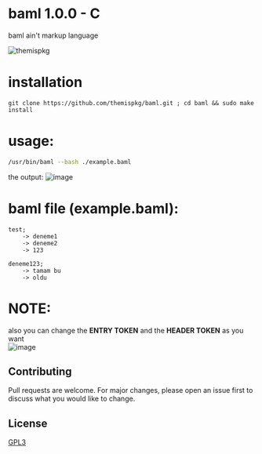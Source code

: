 # baml 1.0.0 - C
baml ain't markup language

![themispkg](https://user-images.githubusercontent.com/54551308/152642654-7400989a-de20-4c06-8030-96db6cd4a4cd.png)

# installation
```
git clone https://github.com/themispkg/baml.git ; cd baml && sudo make install
```

# usage:
```bash
/usr/bin/baml --bash ./example.baml
```
the output:
![image](https://user-images.githubusercontent.com/54551308/150812190-c880c5fa-9ba9-4b95-84d4-b7b19466d59a.png)

# baml file (example.baml):
```
test;
    -> deneme1
    -> deneme2
    -> 123

deneme123;
    -> tamam bu
    -> oldu
```

# NOTE:
also you can change the **ENTRY TOKEN** and the **HEADER TOKEN** as you want
<br>
![image](https://user-images.githubusercontent.com/54551308/150812543-44142918-a950-438c-b258-ff5458fdde6f.png)

## Contributing
Pull requests are welcome. For major changes, please open an issue first to discuss what you would like to change.

## License
[GPL3](https://choosealicense.com/licenses/gpl-3.0/)
